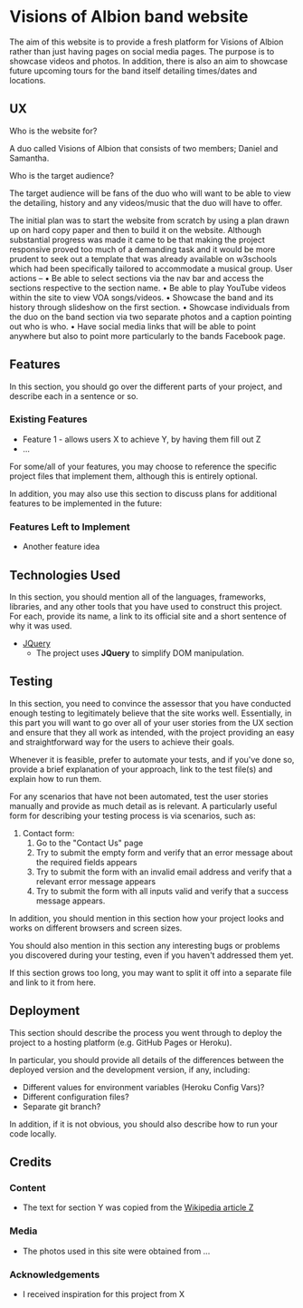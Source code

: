 # Visions of Albion band website

The aim of this website is to provide a fresh platform for Visions of Albion rather than just having pages on social media pages. The purpose is to showcase videos and photos. In addition, there is also an aim to showcase future upcoming tours for the band itself detailing times/dates and locations. 
 
## UX
 
Who is the website for?

A duo called Visions of Albion that consists of two members; Daniel and Samantha.

Who is the target audience?

The target audience will be fans of the duo who will want to be able to view the detailing, history and any videos/music that the duo will have to offer.

The initial plan was to start the website from scratch by using a plan drawn up on hard copy paper and then to build it on the website. Although substantial progress was made it came to be that making the project responsive proved too much of a demanding task and it would be more prudent to seek out a template that was already available on w3schools which had been specifically tailored to accommodate a musical group.
User actions – 
•	Be able to select sections via the nav bar and access the sections respective to the section name.
•	Be able to play YouTube videos within the site to view VOA songs/videos.
•	Showcase the band and its history through slideshow on the first section.
•	Showcase individuals from the duo on the band section via two separate photos and a caption pointing out who is who.
•	Have social media links that will be able to point anywhere but also to point more particularly to the bands Facebook page. 


## Features

In this section, you should go over the different parts of your project, and describe each in a sentence or so.
 
### Existing Features
- Feature 1 - allows users X to achieve Y, by having them fill out Z
- ...

For some/all of your features, you may choose to reference the specific project files that implement them, although this is entirely optional.

In addition, you may also use this section to discuss plans for additional features to be implemented in the future:

### Features Left to Implement
- Another feature idea

## Technologies Used

In this section, you should mention all of the languages, frameworks, libraries, and any other tools that you have used to construct this project. For each, provide its name, a link to its official site and a short sentence of why it was used.

- [JQuery](https://jquery.com)
    - The project uses **JQuery** to simplify DOM manipulation.


## Testing

In this section, you need to convince the assessor that you have conducted enough testing to legitimately believe that the site works well. Essentially, in this part you will want to go over all of your user stories from the UX section and ensure that they all work as intended, with the project providing an easy and straightforward way for the users to achieve their goals.

Whenever it is feasible, prefer to automate your tests, and if you've done so, provide a brief explanation of your approach, link to the test file(s) and explain how to run them.

For any scenarios that have not been automated, test the user stories manually and provide as much detail as is relevant. A particularly useful form for describing your testing process is via scenarios, such as:

1. Contact form:
    1. Go to the "Contact Us" page
    2. Try to submit the empty form and verify that an error message about the required fields appears
    3. Try to submit the form with an invalid email address and verify that a relevant error message appears
    4. Try to submit the form with all inputs valid and verify that a success message appears.

In addition, you should mention in this section how your project looks and works on different browsers and screen sizes.

You should also mention in this section any interesting bugs or problems you discovered during your testing, even if you haven't addressed them yet.

If this section grows too long, you may want to split it off into a separate file and link to it from here.

## Deployment

This section should describe the process you went through to deploy the project to a hosting platform (e.g. GitHub Pages or Heroku).

In particular, you should provide all details of the differences between the deployed version and the development version, if any, including:
- Different values for environment variables (Heroku Config Vars)?
- Different configuration files?
- Separate git branch?

In addition, if it is not obvious, you should also describe how to run your code locally.


## Credits

### Content
- The text for section Y was copied from the [Wikipedia article Z](https://en.wikipedia.org/wiki/Z)

### Media
- The photos used in this site were obtained from ...

### Acknowledgements

- I received inspiration for this project from X
